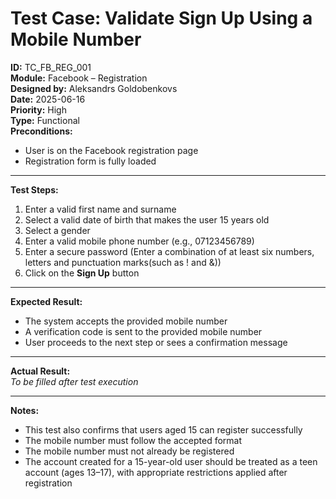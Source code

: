 # Test Case: Validate Sign Up Using a Mobile Number

**ID:** TC_FB_REG_001  
**Module:** Facebook – Registration  
**Designed by:** Aleksandrs Goldobenkovs  
**Date:** 2025-06-16  
**Priority:** High  
**Type:** Functional  
**Preconditions:**  
- User is on the Facebook registration page  
- Registration form is fully loaded

---

**Test Steps:**

1. Enter a valid first name and surname  
2. Select a valid date of birth that makes the user 15 years old
3. Select a gender  
4. Enter a valid mobile phone number (e.g., 07123456789) 
5. Enter a secure password (Enter a combination of at least six numbers, letters and punctuation marks(such as ! and &))  
6. Click on the **Sign Up** button

---

**Expected Result:**  
- The system accepts the provided mobile number  
- A verification code is sent to the provided mobile number  
- User proceeds to the next step or sees a confirmation message

---

**Actual Result:**  
_To be filled after test execution_

---

**Notes:**
- This test also confirms that users aged 15 can register successfully
- The mobile number must follow the accepted format  
- The mobile number must not already be registered  
- The account created for a 15-year-old user should be treated as a teen account (ages 13–17), with appropriate restrictions applied after registration
